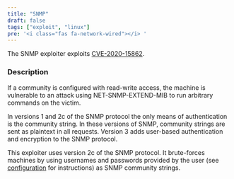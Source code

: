 ```yaml
---
title: "SNMP"
draft: false
tags: ["exploit", "linux"]
pre: '<i class="fas fa-network-wired"></i> '
---
```


The SNMP exploiter exploits [CVE-2020-15862](https://cve.mitre.org/cgi-bin/cvename.cgi?name=CVE-2020-15862).


### Description

If a community is configured with read-write access, the machine is vulnerable to an attack using NET-SNMP-EXTEND-MIB to run arbitrary commands on the victim.

In versions 1 and 2c of the SNMP protocol the only means of authentication is the community string. In these versions of SNMP, community strings are sent as plaintext in all requests. Version 3 adds user-based authentication and encryption to the SNMP protocol.

This exploiter uses version 2c of the SNMP protocol. It brute-forces machines by using usernames and passwords provided by the user (see [configuration](/usage/configuration) for instructions) as SNMP community strings.
